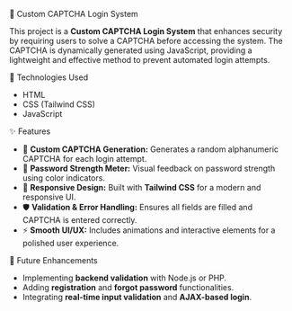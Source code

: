 🔐 Custom CAPTCHA Login System

This project is a **Custom CAPTCHA Login System** that enhances security by requiring users to solve a CAPTCHA before accessing the system. The CAPTCHA is dynamically generated using JavaScript, providing a lightweight and effective method to prevent automated login attempts.

🚀 Technologies Used
- HTML
- CSS (Tailwind CSS)
- JavaScript
 
 ✨ Features
- 🧮 **Custom CAPTCHA Generation:** Generates a random alphanumeric CAPTCHA for each login attempt.
- 💪 **Password Strength Meter:** Visual feedback on password strength using color indicators.
- 🎨 **Responsive Design:** Built with **Tailwind CSS** for a modern and responsive UI.
- 🛡️ **Validation & Error Handling:** Ensures all fields are filled and CAPTCHA is entered correctly.
- ⚡ **Smooth UI/UX:** Includes animations and interactive elements for a polished user experience.

 📌 Future Enhancements
- Implementing **backend validation** with Node.js or PHP.
- Adding **registration** and **forgot password** functionalities.
- Integrating **real-time input validation** and **AJAX-based login**.


